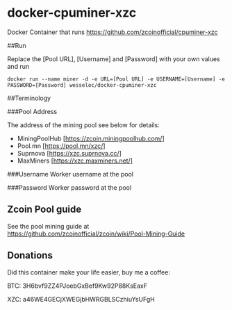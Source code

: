 # docker-cpuminer-xzc
Docker Container that runs https://github.com/zcoinofficial/cpuminer-xzc

##Run

Replace the [Pool URL], [Username] and [Password] with your own values and run

```docker run --name miner -d -e URL=[Pool URL] -e USERNAME=[Username] -e PASSWORD=[Password] wesseloc/docker-cpuminer-xzc ```

##Terminology

###Pool Address

The address of the mining pool see below for details:
* MiningPoolHub [https://zcoin.miningpoolhub.com/]
* Pool.mn [https://pool.mn/xzc/]
* Suprnova [https://xzc.suprnova.cc/]
* MaxMiners [https://xzc.maxminers.net/]

###Username
Worker username at the pool

###Password
Worker password at the pool

## Zcoin Pool guide

See the pool mining guide at https://github.com/zcoinofficial/zcoin/wiki/Pool-Mining-Guide

## Donations
Did this container make your life easier, buy me a coffee:

  BTC: 3H6bvf9ZZ4PJoebGxBef9Kw92P88KsEaxF

  XZC: a46WE4GECjXWEGjbHWRGBLSCzhiuYsUFgH

